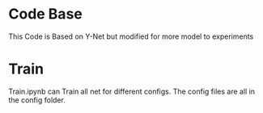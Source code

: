 # Code Base

This Code is Based on Y-Net but modified for more model to experiments

# Train

Train.ipynb can Train all net for different configs.
The config files are all in the config folder.
